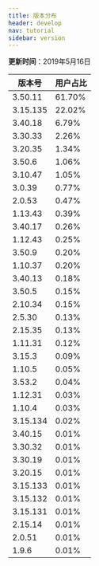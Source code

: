 ```yaml
---
title: 版本分布
header: develop
nav: tutorial
sidebar: version
---
```

**更新时间**：2019年5月16日

|版本号|用户占比|
|---|---|
|3.50.11|61.70%|
|3.15.135|22.02%|
|3.40.18|6.79%|
|3.30.33|2.26%|
|3.20.35|1.34%|
|3.50.6|1.06%|
|3.10.47|1.05%|
|3.0.39|0.77%|
|2.0.53|0.47%|
|1.13.43|0.39%|
|3.40.17|0.26%|
|1.12.43|0.25%|
|3.50.9|0.20%|
|1.10.37|0.20%|
|3.40.13|0.18%|
|3.50.5|0.15%|
|2.10.34|0.15%|
|2.5.30|0.13%|
|2.15.35|0.13%|
|1.11.31|0.12%|
|3.15.3|0.09%|
|1.10.5|0.05%|
|3.53.2|0.04%|
|1.12.31|0.03%|
|1.10.4|0.03%|
|3.15.134|0.02%|
|3.40.15|0.01%|
|3.30.32|0.01%|
|3.30.19|0.01%|
|3.20.15|0.01%|
|3.15.133|0.01%|
|3.15.132|0.01%|
|3.15.131|0.01%|
|2.15.14|0.01%|
|2.0.51|0.01%|
|1.9.6|0.01%|
